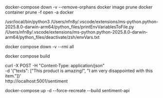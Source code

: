  docker-compose down -v --remove-orphans
 docker image prune
 docker container prune -f
 open -a docker

 /usr/local/bin/python3 /Users/nfn8y/.vscode/extensions/ms-python.python-2025.8.0-darwin-arm64/python_files/printEnvVariablesToFile.py /Users/nfn8y/.vscode/extensions/ms-python.python-2025.8.0-darwin-arm64/python_files/deactivate/zsh/envVars.txt
 
docker compose down -v --rmi all

docker compose build

curl -X POST -H "Content-Type: application/json" \
     -d '{"texts": ["This product is amazing!", "I am very disappointed with this item."]}' \
     http://localhost:5001/sentiment

docker-compose up -d --force-recreate --build sentiment-api